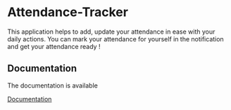 # Attendance-Tracker
This application helps to add, update your attendance in ease with your daily actions. You can mark your attendance for yourself in the notification and get your attendance ready !

## Documentation
The documentation is available

[Documentation](https://linktodocumentation)
